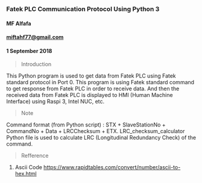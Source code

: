 ### Fatek PLC Communication Protocol Using Python 3 ###
#### MF Alfafa ###
#### miftahf77@gmail.com ####
#### 1 September 2018 ####

> Introduction

This Python program is used to get data from Fatek PLC using Fatek standard protocol in Port 0. This program is using Fatek standard command to get response from Fatek PLC in order to receive data. And then the received data from Fatek PLC is displayed to HMI (Human Machine Interface) using Raspi 3, Intel NUC, etc. 

> Note 

Command format (from Python script)	: STX + SlaveStationNo + CommandNo + Data + LRCChecksum + ETX.
LRC_checksum_calculator Python file is used to calculate LRC (Longitudinal Redundancy Check) of the command.

> Refference

1. Ascii Code
https://www.rapidtables.com/convert/number/ascii-to-hex.html